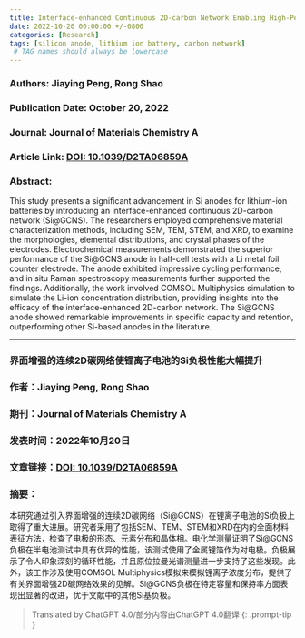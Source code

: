 ```yaml
---
title: Interface-enhanced Continuous 2D-carbon Network Enabling High-Performance Si Anodes for Li-ion Batteries
date: 2022-10-20 00:00:00 +/-0800
categories: [Research]
tags: [silicon anode, lithium ion battery, carbon network] 
 # TAG names should always be lowercase
---
```


### Authors: **Jiaying Peng, Rong Shao**

### Publication Date: **October 20, 2022**

### Journal: **Journal of Materials Chemistry A**

### Article Link: [DOI: 10.1039/D2TA06859A](https://doi.org/10.1039/D2TA06859A)

### Abstract:  

This study presents a significant advancement in Si anodes for lithium-ion batteries by introducing an interface-enhanced continuous 2D-carbon network (Si@GCNS). The researchers employed comprehensive material characterization methods, including SEM, TEM, STEM, and XRD, to examine the morphologies, elemental distributions, and crystal phases of the electrodes. Electrochemical measurements demonstrated the superior performance of the Si@GCNS anode in half-cell tests with a Li metal foil counter electrode. The anode exhibited impressive cycling performance, and in situ Raman spectroscopy measurements further supported the findings. Additionally, the work involved COMSOL Multiphysics simulation to simulate the Li-ion concentration distribution, providing insights into the efficacy of the interface-enhanced 2D-carbon network. The Si@GCNS anode showed remarkable improvements in specific capacity and retention, outperforming other Si-based anodes in the literature.

***

### **界面增强的连续2D碳网络使锂离子电池的Si负极性能大幅提升** 

### 作者：**Jiaying Peng, Rong Shao**

### 期刊：**Journal of Materials Chemistry A**

### 发表时间：**2022年10月20日**

### 文章链接：[DOI: 10.1039/D2TA06859A](https://doi.org/10.1039/D2TA06859A)

### 摘要：

本研究通过引入界面增强的连续2D碳网络（Si@GCNS）在锂离子电池的Si负极上取得了重大进展。研究者采用了包括SEM、TEM、STEM和XRD在内的全面材料表征方法，检查了电极的形态、元素分布和晶体相。电化学测量证明了Si@GCNS负极在半电池测试中具有优异的性能，该测试使用了金属锂箔作为对电极。负极展示了令人印象深刻的循环性能，并且原位拉曼光谱测量进一步支持了这些发现。此外，该工作涉及使用COMSOL Multiphysics模拟来模拟锂离子浓度分布，提供了有关界面增强2D碳网络效果的见解。Si@GCNS负极在特定容量和保持率方面表现出显著的改进，优于文献中的其他Si基负极。

> Translated by ChatGPT 4.0/部分内容由ChatGPT 4.0翻译
{: .prompt-tip }
